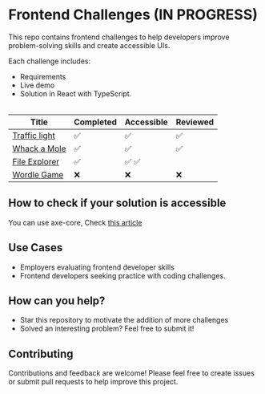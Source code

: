 # Frontend Challenges (IN PROGRESS)

This repo contains frontend challenges to help developers improve problem-solving skills and create accessible UIs.

Each challenge includes:

- Requirements
- Live demo
- Solution in React with TypeScript.
  <br><br>

<center>

| Title                                     | Completed | Accessible | Reviewed |
| ----------------------------------------- | --------- | ---------- | -------- |
| [Traffic light](/problems/traffic-light/) | ✅        | ✅         | ✅       |
| [Whack a Mole](/problems/whack-a-mole/)   | ✅        | ✅         | ✅       |
| [File Explorer](/problems/file-explorer/) | ✅        | ✅ ✅      |
| [Wordle Game](/problems/wordle-game/)     | ❌        | ❌         | ❌       |

</center>

## How to check if your solution is accessible

You can use axe-core, Check [this article](https://larsmagnus.co/blog/how-to-test-for-accessibility-with-axe-core-in-next-js-and-react)

## Use Cases

- Employers evaluating frontend developer skills
- Frontend developers seeking practice with coding challenges.

## How can you help?

- Star this repository to motivate the addition of more challenges
- Solved an interesting problem? Feel free to submit it!

## Contributing

Contributions and feedback are welcome! Please feel free to create issues or submit pull requests to help improve this project.
